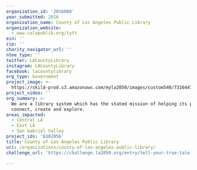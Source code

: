 ```yaml
---
organization_id: '2016060'
year_submitted: 2016
organization_name: County of Los Angeles Public Library
organization_website:
  - www.colapublib.org/tytt
ein: ''
zip: ''
charity_navigator_url: ''
ntee_type: ''
twitter: LACountyLibrary
instagram: LACountyLibrary
facebook: lacountylibrary
org_type: Government
project_image: >-
  https://skild-prod.s3.amazonaws.com/myla2050/images/custom540/7316447986741-team91.JPG
project_video: ''
org_summary: >-
  We are a library system which has the stated mission of helping its patrons
  connect, create and explore.
areas_impacted:
  - Central LA
  - East LA
  - San Gabriel Valley
project_ids: '6102056'
title: County of Los Angeles Public Library
uri: /organizations/county-of-los-angeles-public-library/
challenge_url: 'https://challenge.la2050.org/entry/tell-your-true-tale-writers-workshop'

---
```

